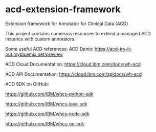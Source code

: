 # acd-extension-framework
Extension framework for Annotator for Clinical Data (ACD)

This project contains numerous resources to extend a managed ACD instance with custom annotators.

Some useful ACD references:
ACD Demo: https://acd-try-it-out.mybluemix.net/preview

ACD Cloud Documentation: https://cloud.ibm.com/docs/wh-acd

ACD API Documentation: https://cloud.ibm.com/apidocs/wh-acd

ACD SDK on GitHub:

https://github.com/IBM/whcs-python-sdk

https://github.com/IBM/whcs-java-sdk

https://github.com/IBM/whcs-node-sdk

https://github.com/IBM/whcs-go-sdk
